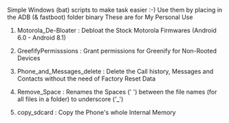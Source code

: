 Simple Windows (bat) scripts to make task easier :-)
Use them by placing in the ADB (& fastboot) folder binary
These are for My Personal Use

1. Motorola_De-Bloater : Debloat the Stock Motorola Firmwares (Android 6.0 - Android 8.1)

2. GreefifyPermisssions : Grant permissions for Greenify for Non-Rooted Devices

3. Phone_and_Messages_delete : Delete the Call history, Messages and Contacts without the need of Factory Reset Data

4. Remove_Space : Renames the Spaces (' ') between the file names (for all files in a folder) to underscore ('_')

5. copy_sdcard : Copy the Phone's whole Internal Memory
